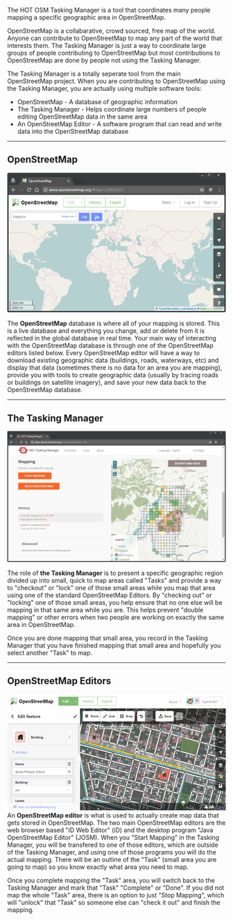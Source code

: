 


The HOT OSM Tasking Manager is a tool that coordinates many people mapping a specific geographic area in OpenStreetMap.

OpenStreetMap is a collabarative, crowd sourced, free map of the world. Anyone can contribute to OpenStreetMap to map any part of the world that interests them. The Tasking Manager is just a way to coordinate large groups of people contributing to OpenStreetMap but most contributions to OpenStreetMap are done by people not using the Tasking Manager.

The Tasking Manager is a totally seperate tool from the main OpenStreetMap project. When you are contributing to OpenStreetMap using the Tasking Manager, you are actually using multiple software tools:

* OpenStreetMap - A database of geographic information
* The Tasking Manager - Helps coordinate large numbers of people editing OpenStreetMap data in the same area
* An OpenStreetMap Editor - A software program that can read and write data into the OpenStreetMap database

---
## OpenStreetMap

![](/assets/2017-08-21_00h16_48.png)

The **OpenStreetMap** database is where all of your mapping is stored. This is a live database and everything you change, add or delete from it is reflected in the global database in real time. Your main way of interacting with the OpenStreetMap database is through one of the OpenStreetMap editors listed below. Every OpenStreetMap editor will have a way to download existing geographic data (buildings, roads, waterways, etc) and display that data (sometimes there is no data for an area you are mapping), provide you with tools to create geographic data (usually by tracing roads or buildings on satellite imagery), and save your new data back to the OpenStreetMap database.

---

## The Tasking Manager

![](/assets/2017-08-21_00h19_57.png)

The role of **the Tasking Manager** is to present a specific geographic region divided up into small, quick to map areas called "Tasks" and provide a way to "checkout" or "lock" one of those small areas while you map that area using one of the standard OpenStreetMap Editors. By "checking out" or "locking" one of those small areas, you help ensure that no one else will be mapping in that same area while you are. This helps prevent "double mapping" or other errors when two people are working on exactly the same area in OpenStreetMap.

Once you are done mapping that small area, you record in the Tasking Manager that you have finished mapping that small area and hopefully you select another "Task" to map.

---

## OpenStreetMap Editors

![](/assets/2017-04-09_16h47_55.png)
An **OpenStreetMap editor** is what is used to actually create map data that gets stored in OpenStreetMap. The two main OpenStreetMap editors are the web browser based "iD Web Editor" (iD) and the desktop program "Java OpenStreetMap Editor" (JOSM). When you "Start Mapping" in the Tasking Manager, you will be transfered to one of those editors, which are outside of the Tasking Manager, and using one of those programs you will do the actual mapping. There will be an outline of the "Task" (small area you are going to map) so you know exactly what area you need to map. 

Once you complete mapping the "Task" area, you will switch back to the Tasking Manager and mark that "Task" "Complete" or "Done". If you did not map the whole "Task" area, there is an option to just "Stop Mapping", which will "unlock" that "Task" so someone else can "check it out" and finish the mapping.

